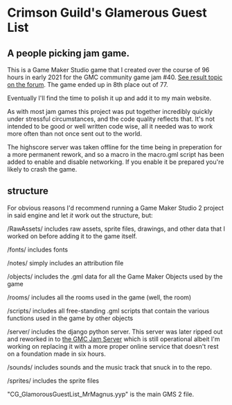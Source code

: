 # Crimson Guild's Glamerous Guest List
## A people picking jam game.

This is a Game Maker Studio game that I created over the course of 96 hours in early 2021 for the GMC community game jam #40.
[See result topic on the forum](https://forum.yoyogames.com/index.php?threads/gmc-jam-40-results.84587/). The game ended up in 8th place out of 77.

Eventually I'll find the time to polish it up and add it to my main website.

As with most jam games this project was put together incredibly quickly under stressful circumstances, 
and the code quality reflects that. It's not intended to be good or well written code wise, 
all it needed was to work more often than not once sent out to the world.

The highscore server was taken offline for the time being in preperation for a more permanent rework, and so 
a macro in the macro.gml script has been added to enable and disable networking. If you enable it be prepared you're 
likely to crash the game. 

## structure

For obvious reasons I'd recommend running a Game Maker Studio 2 project in said engine and let *it* work out the structure, but:

/RawAssets/ includes raw assets, sprite files, drawings, and other data that I worked on before adding it to the game itself.

/fonts/ includes fonts

/notes/ simply includes an attribution file

/objects/ includes the .gml data for all the Game Maker Objects used by the game

/rooms/ includes all the rooms used in the game (well, the room)

/scripts/ includes all free-standing .gml scripts that contain the various functions used in the game by other objects

/server/ includes the django python server. This server was later ripped out and reworked in to [the GMC Jam Server](https://github.com/MagnusMagnusson/GMC_Jam_Server) which
is still operational albeit I'm working on replacing it with a more proper online service that doesn't rest on a foundation made in six hours. 

/sounds/ includes sounds and the music track that snuck in to the repo.

/sprites/ includes the sprite files

"CG_GlamorousGuestList_MrMagnus.yyp" is the main GMS 2 file. 
